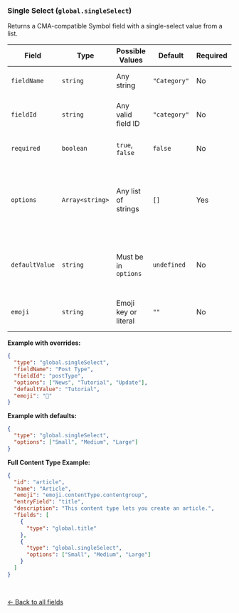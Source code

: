 ### Single Select (`global.singleSelect`)
Returns a CMA-compatible Symbol field with a single-select value from a list.

| Field          | Type            | Possible Values           | Default       | Required | Description                                                                  |
|----------------|-----------------|---------------------------|---------------|----------|------------------------------------------------------------------------------|
| `fieldName`     | `string`        | Any string                | `"Category"`  | No       | Display name of the field.                                                   |
| `fieldId`       | `string`        | Any valid field ID        | `"category"`  | No       | Field ID used in the content model.                                          |
| `required`      | `boolean`       | `true`, `false`           | `false`       | No       | Whether the field is required.                                               |
| `options`       | `Array<string>` | Any list of strings       | `[]`          | Yes      | Allowed string values for the single-select field. Must be non-empty.        |
| `defaultValue`  | `string`        | Must be in `options`      | `undefined`   | No       | Optional default value to preselect. Must exist in `options`.                |
| `emoji`         | `string`        | Emoji key or literal      | `""`          | No       | Optional emoji to prefix the field name.                                     |

**Example with overrides:**

```json
{
  "type": "global.singleSelect",
  "fieldName": "Post Type",
  "fieldId": "postType",
  "options": ["News", "Tutorial", "Update"],
  "defaultValue": "Tutorial",
  "emoji": "📂"
}
```

**Example with defaults:**
```json
{
  "type": "global.singleSelect",
  "options": ["Small", "Medium", "Large"]
}
```

**Full Content Type Example:**
```json
{
  "id": "article",
  "name": "Article",
  "emoji": "emoji.contentType.contentgroup",
  "entryField": "title",
  "description": "This content type lets you create an article.",
  "fields": [
    {
      "type": "global.title"
    },
    {
      "type": "global.singleSelect",
      "options": ["Small", "Medium", "Large"]
    }
  ]
}
```

<br>

[<- Back to all fields](./README.md)
